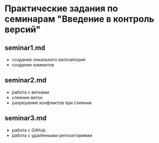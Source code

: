# Практические задания по семинарам "Введение в контроль версий"

## seminar1.md
+ создание локального репозитория
+ создание коммитов

## seminar2.md
+ работа с ветками
+ слияние веток
+ разрешение конфликтов при слиянии

## seminar3.md
+ работа с GitHub
+ работа с удалёнными репозиториями
